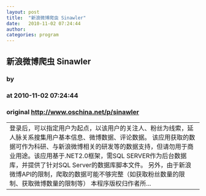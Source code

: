 ```yaml
---
layout: post
title:  "新浪微博爬虫 Sinawler"
date:   2010-11-02 07:24:44
author: 
categories: program
---
```


## 新浪微博爬虫 Sinawler
### by 
### at 2010-11-02 07:24:44
### original <http://www.oschina.net/p/sinawler>

<table width="100%"><tr></tr>
				<td valign="top">登录后，可以指定用户为起点，以该用户的关注人、粉丝为线索，延人脉关系搜集用户基本信息、微博数据、评论数据。 该应用获取的数据可作为科研、与新浪微博相关的研发等的数据支持，但请勿用于商业用途。该应用基于.NET2.0框架，需SQL SERVER作为后台数据库，并提供了针对SQL Server的数据库脚本文件。 另外，由于新浪微博API的限制，爬取的数据可能不够完整（如获取粉丝数量的限制、获取微博数量的限制等） 本程序版权归作者所...</td>
		</table>